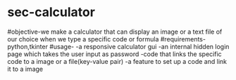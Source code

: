 # sec-calculator
#objective-we make a calculator that can display an image or a text file of our choice when we type a specific code or formula
#requirements-python,tkinter
#usage-
 -a responsive calculator gui
 -an internal hidden login page which takes the user input as password
 -code that links the specific code to a image or a file(key-value pair)
 -a feature to set up a code and link it to a image
